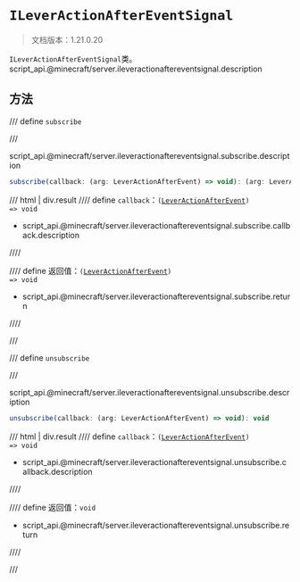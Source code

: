 # `ILeverActionAfterEventSignal`

> 文档版本：1.21.0.20

`ILeverActionAfterEventSignal`类。script_api.@minecraft/server.ileveractionaftereventsignal.description

## 方法

/// define
`subscribe`


///

script_api.@minecraft/server.ileveractionaftereventsignal.subscribe.description

```js
subscribe(callback: (arg: LeverActionAfterEvent) => void): (arg: LeverActionAfterEvent) => void
```

/// html | div.result
//// define
`callback`：<code>(<a href="../leveractionafterevent/">LeverActionAfterEvent</a>) =&gt; void</code>

- script_api.@minecraft/server.ileveractionaftereventsignal.subscribe.callback.description


////

//// define
返回值：<code>(<a href="../leveractionafterevent/">LeverActionAfterEvent</a>) =&gt; void</code>

- script_api.@minecraft/server.ileveractionaftereventsignal.subscribe.return


////

///


/// define
`unsubscribe`


///

script_api.@minecraft/server.ileveractionaftereventsignal.unsubscribe.description

```js
unsubscribe(callback: (arg: LeverActionAfterEvent) => void): void
```

/// html | div.result
//// define
`callback`：<code>(<a href="../leveractionafterevent/">LeverActionAfterEvent</a>) =&gt; void</code>

- script_api.@minecraft/server.ileveractionaftereventsignal.unsubscribe.callback.description


////

//// define
返回值：`void`

- script_api.@minecraft/server.ileveractionaftereventsignal.unsubscribe.return


////

///

